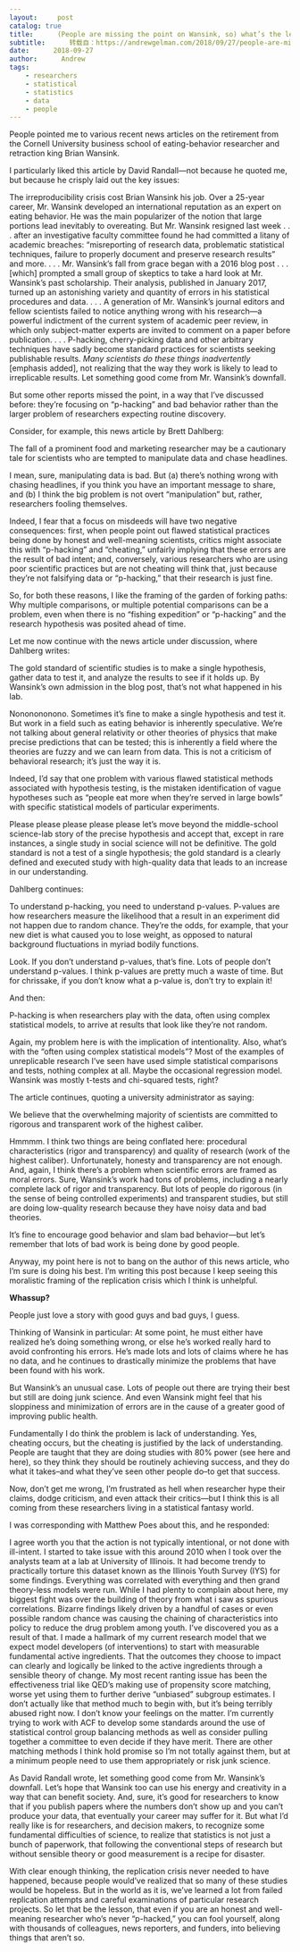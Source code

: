```yaml
---
layout:     post
catalog: true
title:      (People are missing the point on Wansink, so) what’s the lesson we should be drawing from this story?
subtitle:      转载自：https://andrewgelman.com/2018/09/27/people-are-missing-the-point-on-wansink-so-whats-the-lesson-we-should-be-drawing-from-this-story/
date:      2018-09-27
author:      Andrew
tags:
    - researchers
    - statistical
    - statistics
    - data
    - people
---
```





People pointed me to various recent news articles on the retirement from the Cornell University business school of eating-behavior researcher and retraction king Brian Wansink.

I particularly liked this article by David Randall—not because he quoted me, but because he crisply laid out the key issues:

> 
The irreproducibility crisis cost Brian Wansink his job. Over a 25-year career, Mr. Wansink developed an international reputation as an expert on eating behavior. He was the main popularizer of the notion that large portions lead inevitably to overeating. But Mr. Wansink resigned last week . . . after an investigative faculty committee found he had committed a litany of academic breaches: “misreporting of research data, problematic statistical techniques, failure to properly document and preserve research results” and more. . . .
Mr. Wansink’s fall from grace began with a 2016 blog post . . . [which] prompted a small group of skeptics to take a hard look at Mr. Wansink’s past scholarship. Their analysis, published in January 2017, turned up an astonishing variety and quantity of errors in his statistical procedures and data. . . .
A generation of Mr. Wansink’s journal editors and fellow scientists failed to notice anything wrong with his research—a powerful indictment of the current system of academic peer review, in which only subject-matter experts are invited to comment on a paper before publication. . . .
P-hacking, cherry-picking data and other arbitrary techniques have sadly become standard practices for scientists seeking publishable results. *Many scientists do these things inadvertently* [emphasis added], not realizing that the way they work is likely to lead to irreplicable results. Let something good come from Mr. Wansink’s downfall.


But some other reports missed the point, in a way that I’ve discussed before: they’re focusing on “p-hacking” and bad behavior rather than the larger problem of researchers expecting routine discovery.

Consider, for example, this news article by Brett Dahlberg:

> 
The fall of a prominent food and marketing researcher may be a cautionary tale for scientists who are tempted to manipulate data and chase headlines.


I mean, sure, manipulating data is bad. But (a) there’s nothing wrong with chasing headlines, if you think you have an important message to share, and (b) I think the big problem is not overt “manipulation” but, rather, researchers fooling themselves.

Indeed, I fear that a focus on misdeeds will have two negative consequences: first, when people point out flawed statistical practices being done by honest and well-meaning scientists, critics might associate this with “p-hacking” and “cheating,” unfairly implying that these errors are the result of bad intent; and, conversely, various researchers who are using poor scientific practices but are not cheating will think that, just because they’re not falsifying data or “p-hacking,” that their research is just fine.

So, for both these reasons, I like the framing of the garden of forking paths: Why multiple comparisons, or multiple potential comparisons can be a problem, even when there is no “fishing expedition” or “p-hacking” and the research hypothesis was posited ahead of time.

Let me now continue with the news article under discussion, where Dahlberg writes:

> 
The gold standard of scientific studies is to make a single hypothesis, gather data to test it, and analyze the results to see if it holds up. By Wansink’s own admission in the blog post, that’s not what happened in his lab.


Nononononono. Sometimes it’s fine to make a single hypothesis and test it. But work in a field such as eating behavior is inherently speculative. We’re not talking about general relativity or other theories of physics that make precise predictions that can be tested; this is inherently a field where the theories are fuzzy and we can learn from data. This is not a criticism of behavioral research; it’s just the way it is.

Indeed, I’d say that one problem with various flawed statistical methods associated with hypothesis testing, is the mistaken identification of vague hypotheses such as “people eat more when they’re served in large bowls” with specific statistical models of particular experiments.

Please please please please please let’s move beyond the middle-school science-lab story of the precise hypothesis and accept that, except in rare instances, a single study in social science will not be definitive. The gold standard is not a test of a single hypothesis; the gold standard is a clearly defined and executed study with high-quality data that leads to an increase in our understanding.

Dahlberg continues:

> 
To understand p-hacking, you need to understand p-values. P-values are how researchers measure the likelihood that a result in an experiment did not happen due to random chance. They’re the odds, for example, that your new diet is what caused you to lose weight, as opposed to natural background fluctuations in myriad bodily functions.


Look. If you don’t understand p-values, that’s fine. Lots of people don’t understand p-values. I think p-values are pretty much a waste of time. But for chrissake, if you don’t know what a p-value is, don’t try to explain it!

And then:

> 
P-hacking is when researchers play with the data, often using complex statistical models, to arrive at results that look like they’re not random.


Again, my problem here is with the implication of intentionality. Also, what’s with the “often using complex statistical models”? Most of the examples of unreplicable research I’ve seen have used simple statistical comparisons and tests, nothing complex at all. Maybe the occasional regression model. Wansink was mostly t-tests and chi-squared tests, right?

The article continues, quoting a university administrator as saying:

> 
We believe that the overwhelming majority of scientists are committed to rigorous and transparent work of the highest caliber.


Hmmmm. I think two things are being conflated here: procedural characteristics (rigor and transparency) and quality of research (work of the highest caliber). Unfortunately, honesty and transparency are not enough. And, again, I think there’s a problem when scientific errors are framed as moral errors. Sure, Wansink’s work had tons of problems, including a nearly complete lack of rigor and transparency. But lots of people do rigorous (in the sense of being controlled experiments) and transparent studies, but still are doing low-quality research because they have noisy data and bad theories.

It’s fine to encourage good behavior and slam bad behavior—but let’s remember that lots of bad work is being done by good people.

Anyway, my point here is not to bang on the author of this news article, who I’m sure is doing his best. I’m writing this post because I keep seeing this moralistic framing of the replication crisis which I think is unhelpful.

**Whassup?**

People just love a story with good guys and bad guys, I guess.

Thinking of Wansink in particular: At some point, he must either have realized he’s doing something wrong, or else he’s worked really hard to avoid confronting his errors. He’s made lots and lots of claims where he has no data, and he continues to drastically minimize the problems that have been found with his work.

But Wansink’s an unusual case. Lots of people out there are trying their best but still are doing junk science. And even Wansink might feel that his sloppiness and minimization of errors are in the cause of a greater good of improving public health.

Fundamentally I do think the problem is lack of understanding. Yes, cheating occurs, but the cheating is justified by the lack of understanding. People are taught that they are doing studies with 80% power (see here and here), so they think they should be routinely achieving success, and they do what it takes–and what they’ve seen other people do–to get that success.

Now, don’t get me wrong, I’m frustrated as hell when researcher hype their claims, dodge criticism, and even attack their critics—but I think this is all coming from these researchers living in a statistical fantasy world.

I was corresponding with Matthew Poes about this, and he responded:

> 
I agree worth you that the action is not typically intentional, or not done with ill-intent. I started to take issue with this around 2010 when I took over the analysts team at a lab at University of Illinois. It had become trendy to practically torture this dataset known as the Illinois Youth Survey (IYS) for some findings. Everything was correlated with everything and then grand theory-less models were run. While I had plenty to complain about here, my biggest fight was over the building of theory from what i saw as spurious correlations. Bizarre findings likely driven by a handful of cases or even possible random chance was causing the chaining of characteristics into policy to reduce the drug problem among youth. I’ve discovered you as a result of that. I made a hallmark of my current research model that we expect model developers (of interventions) to start with measurable fundamental active ingredients. That the outcomes they choose to impact can clearly and logically be linked to the active ingredients through a sensible theory of change. 
My most recent ranting issue has been the effectiveness trial like QED’s making use of propensity score matching, worse yet using them to further derive “unbiased” subgroup estimates. I don’t actually like that method much to begin with, but it’s being terribly abused right now. I don’t know your feelings on the matter. I’m currently trying to work with ACF to develop some standards around the use of statistical control group balancing methods as well as consider pulling together a committee to even decide if they have merit. There are other matching methods I think hold promise so I’m not totally against them, but at a minimum people need to use them appropriately or risk junk science.


As David Randall wrote, let something good come from Mr. Wansink’s downfall. Let’s hope that Wansink too can use his energy and creativity in a way that can benefit society. And, sure, it’s good for researchers to know that if you publish papers where the numbers don’t show up and you can’t produce your data, that eventually your career may suffer for it. But what I’d really like is for researchers, and decision makers, to recognize some fundamental difficulties of science, to realize that statistics is not just a bunch of paperwork, that following the conventional steps of research but without sensible theory or good measurement is a recipe for disaster.

With clear enough thinking, the replication crisis never needed to have happened, because people would’ve realized that so many of these studies would be hopeless. But in the world as it is, we’ve learned a lot from failed replication attempts and careful examinations of particular research projects. So let that be the lesson, that even if you are an honest and well-meaning researcher who’s never “p-hacked,” you can fool yourself, along with thousands of colleagues, news reporters, and funders, into believing things that aren’t so.



